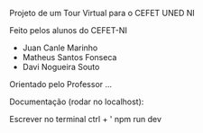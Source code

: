 Projeto de um Tour Virtual para o CEFET UNED NI

Feito pelos alunos do CEFET-NI

- Juan Canle Marinho
- Matheus Santos Fonseca
- Davi Nogueira Souto

Orientado pelo Professor ...

Documentação (rodar no localhost):

Escrever no terminal ctrl + '
npm run dev

